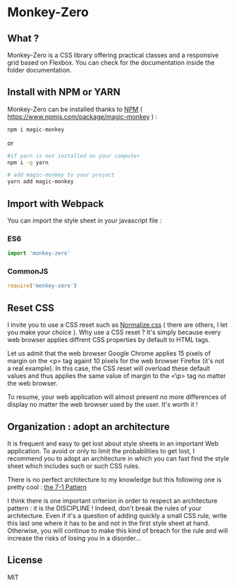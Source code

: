 # Monkey-Zero

## What ?

Monkey-Zero is a CSS library offering practical classes and a responsive grid based on Flexbox. You can check for the documentation inside the folder documentation.

## Install with NPM or YARN

Monkey-Zero can be installed thanks to [NPM](https://www.npmjs.com/) ( <https://www.npmjs.com/package/magic-monkey> ) :

```bash
npm i magic-monkey
```

or

```bash
#if yarn is not installed on your computer
npm i -g yarn

# add magic-monkey to your project
yarn add magic-monkey
```


## Import with Webpack

You can import the style sheet in your javascript file :



### ES6

```js
import 'monkey-zero'
```



### CommonJS

```js
require('monkey-zero')
```



## Reset CSS

I invite you to use a CSS reset such as [Normalize.css](https://necolas.github.io/normalize.css/) ( there are others, I let you make your choice  ). Why use a CSS reset ? It's simply because every web browser applies diffrent CSS properties by default to HTML tags.

Let us admit that the web browser Google Chrome applies 15 pixels of margin on the \<p> tag againt 10 pixels for the web browser Firefox (it's not a real example). In this case, the CSS reset will overload these default values and thus  applies the same value of margin to the <\p> tag no matter the web browser.

To resume,  your web application will almost present no more differences of display no matter the web browser used by the user. It's worth it !

## Organization : adopt an architecture

It is frequent and easy to get lost about style sheets in an important Web application. To avoid or only to limit the probabilities to get lost, I recommend you to adopt an architecture in which you can fast find the style sheet which includes such or such CSS rules.

There is no perfect architecture to my knowledge but this following one is pretty cool : [the 7-1 Pattern](https://gist.github.com/rveitch/84cea9650092119527bc)

I think there is one important criterion in order to respect an architecture pattern : it is the DISCIPLINE ! Indeed, don't break the rules of your architecture. Even if it's a question of adding quickly a small CSS rule, write this last one where it has to be and not in the first style sheet at hand. Otherwise, you will continue to make this kind of breach for the rule and will increase the risks of losing you in a disorder...
   

## License

MIT